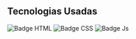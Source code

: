 <h2> Tecnologias Usadas </h2>

![Badge HTML](https://img.shields.io/badge/HTML5-000?style=for-the-badge&logo=html5&logoColor=white) 
![Badge CSS](https://img.shields.io/badge/CSS3-000?style=for-the-badge&logo=css3&logoColor=white) 
![Badge Js](https://img.shields.io/badge/JAVASCRIPT-000?style=for-the-badge&logo=JavaScript&logoColor=white) 
